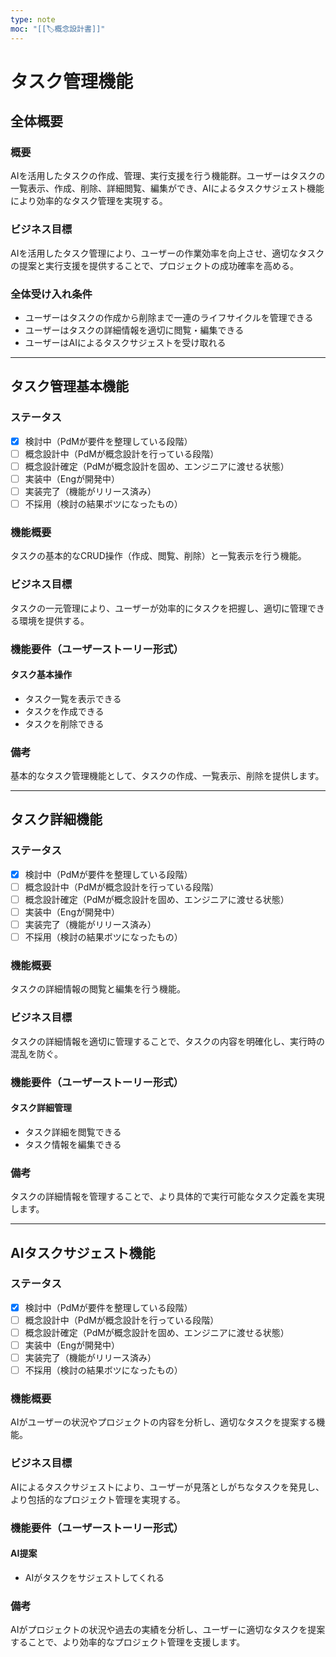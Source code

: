 ```yaml
---
type: note
moc: "[[🏷️概念設計書]]"
---
```



# タスク管理機能

## 全体概要
### 概要
AIを活用したタスクの作成、管理、実行支援を行う機能群。ユーザーはタスクの一覧表示、作成、削除、詳細閲覧、編集ができ、AIによるタスクサジェスト機能により効率的なタスク管理を実現する。

### ビジネス目標
AIを活用したタスク管理により、ユーザーの作業効率を向上させ、適切なタスクの提案と実行支援を提供することで、プロジェクトの成功確率を高める。

### 全体受け入れ条件
- ユーザーはタスクの作成から削除まで一連のライフサイクルを管理できる
- ユーザーはタスクの詳細情報を適切に閲覧・編集できる
- ユーザーはAIによるタスクサジェストを受け取れる

---

## タスク管理基本機能

### ステータス
- [X] 検討中（PdMが要件を整理している段階）
- [ ] 概念設計中（PdMが概念設計を行っている段階）
- [ ] 概念設計確定（PdMが概念設計を固め、エンジニアに渡せる状態）
- [ ] 実装中（Engが開発中）
- [ ] 実装完了（機能がリリース済み）
- [ ] 不採用（検討の結果ボツになったもの）

### 機能概要
タスクの基本的なCRUD操作（作成、閲覧、削除）と一覧表示を行う機能。

### ビジネス目標
タスクの一元管理により、ユーザーが効率的にタスクを把握し、適切に管理できる環境を提供する。

### 機能要件（ユーザーストーリー形式）
#### タスク基本操作
- タスク一覧を表示できる
- タスクを作成できる
- タスクを削除できる

### 備考
基本的なタスク管理機能として、タスクの作成、一覧表示、削除を提供します。

---

## タスク詳細機能

### ステータス
- [X] 検討中（PdMが要件を整理している段階）
- [ ] 概念設計中（PdMが概念設計を行っている段階）
- [ ] 概念設計確定（PdMが概念設計を固め、エンジニアに渡せる状態）
- [ ] 実装中（Engが開発中）
- [ ] 実装完了（機能がリリース済み）
- [ ] 不採用（検討の結果ボツになったもの）

### 機能概要
タスクの詳細情報の閲覧と編集を行う機能。

### ビジネス目標
タスクの詳細情報を適切に管理することで、タスクの内容を明確化し、実行時の混乱を防ぐ。

### 機能要件（ユーザーストーリー形式）
#### タスク詳細管理
- タスク詳細を閲覧できる
- タスク情報を編集できる

### 備考
タスクの詳細情報を管理することで、より具体的で実行可能なタスク定義を実現します。

---

## AIタスクサジェスト機能

### ステータス
- [X] 検討中（PdMが要件を整理している段階）
- [ ] 概念設計中（PdMが概念設計を行っている段階）
- [ ] 概念設計確定（PdMが概念設計を固め、エンジニアに渡せる状態）
- [ ] 実装中（Engが開発中）
- [ ] 実装完了（機能がリリース済み）
- [ ] 不採用（検討の結果ボツになったもの）

### 機能概要
AIがユーザーの状況やプロジェクトの内容を分析し、適切なタスクを提案する機能。

### ビジネス目標
AIによるタスクサジェストにより、ユーザーが見落としがちなタスクを発見し、より包括的なプロジェクト管理を実現する。

### 機能要件（ユーザーストーリー形式）
#### AI提案
- AIがタスクをサジェストしてくれる

### 備考
AIがプロジェクトの状況や過去の実績を分析し、ユーザーに適切なタスクを提案することで、より効率的なプロジェクト管理を支援します。
